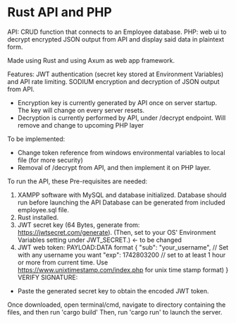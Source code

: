 # Rust API and PHP
API: CRUD function that connects to an Employee database.
PHP: web ui to decrypt encrypted JSON output from API and display said data in plaintext form.

Made using Rust and using Axum as web app framework.

Features:
JWT authentication (secret key stored at Environment Variables) and API rate limiting.
SODIUM encryption and decryption of JSON output from API.
- Encryption key is currently generated by API once on server startup. The key will change on every server resets.
- Decryption is currently performed by API, under /decrypt endpoint. Will remove and change to upcoming PHP layer
  
To be implemented:
- Change token reference from windows environmental variables to local file (for more security)
- Removal of /decrypt from API, and then implement it on PHP layer.

To run the API, these Pre-requisites are needed:
1. XAMPP software with MySQL and database initialized. Database should run before launching the API
Database can be generated from included employee.sql file.
2. Rust installed.
3. JWT secret key (64 Bytes, generate from: https://jwtsecret.com/generate). (Then, set to your OS' Environment Variables setting under JWT_SECRET.) <- to be changed
4. JWT web token:
PAYLOAD:DATA format
{
  "sub": "your_username", // Set with any username you want
  "exp": 1742803200 // set to at least 1 hour or more from current time. Use https://www.unixtimestamp.com/index.php for unix time stamp format)
}
VERIFY SIGNATURE:
- Paste the generated secret key to obtain the encoded JWT token.

Once downloaded, open terminal/cmd, navigate to directory containing the files, and then run 'cargo build'
Then, run 'cargo run' to launch the server. 
